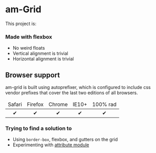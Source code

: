 # am-Grid

This project is:

### Made with flexbox
- No weird floats
- Vertical alignment is trivial
- Horizontal alignment is trivial

## Browser support

am-grid is built using autoprefixer, which is configured to include css vendor prefixes that cover the last two editions of all browsers. 

<table width="100%" style="text-align: center;">
  <thead>
    <tr>
      <td>Safari</td>
      <td>Firefox</td>
      <td>Chrome</td>
      <td>IE10+</td>
      <td>100% rad</td>
    </tr>
  </thead>
  <tbody>
    <tr>
      <td>✔</td>
      <td>✔</td>
      <td>✔</td>
      <td>✔</td>
      <td>✔</td>
    </tr>
  </tbody>
</table>

### Trying to find a solution to
* Using `border-box`, flexbox, and gutters on the grid
* Experimenting with [attribute module](https://amcss.github.io/)
